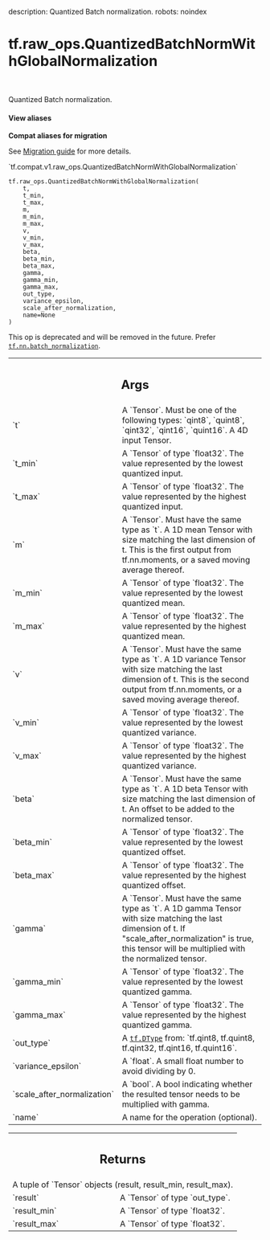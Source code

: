 description: Quantized Batch normalization.
robots: noindex

# tf.raw_ops.QuantizedBatchNormWithGlobalNormalization

<!-- Insert buttons and diff -->

<table class="tfo-notebook-buttons tfo-api nocontent" align="left">

</table>



Quantized Batch normalization.

<section class="expandable">
  <h4 class="showalways">View aliases</h4>
  <p>
<b>Compat aliases for migration</b>
<p>See
<a href="https://www.tensorflow.org/guide/migrate">Migration guide</a> for
more details.</p>
<p>`tf.compat.v1.raw_ops.QuantizedBatchNormWithGlobalNormalization`</p>
</p>
</section>

<pre class="devsite-click-to-copy prettyprint lang-py tfo-signature-link">
<code>tf.raw_ops.QuantizedBatchNormWithGlobalNormalization(
    t,
    t_min,
    t_max,
    m,
    m_min,
    m_max,
    v,
    v_min,
    v_max,
    beta,
    beta_min,
    beta_max,
    gamma,
    gamma_min,
    gamma_max,
    out_type,
    variance_epsilon,
    scale_after_normalization,
    name=None
)
</code></pre>



<!-- Placeholder for "Used in" -->

This op is deprecated and will be removed in the future. Prefer
<a href="../../tf/nn/batch_normalization.md"><code>tf.nn.batch_normalization</code></a>.

<!-- Tabular view -->
 <table class="responsive fixed orange">
<colgroup><col width="214px"><col></colgroup>
<tr><th colspan="2"><h2 class="add-link">Args</h2></th></tr>

<tr>
<td>
`t`
</td>
<td>
A `Tensor`. Must be one of the following types: `qint8`, `quint8`, `qint32`, `qint16`, `quint16`.
A 4D input Tensor.
</td>
</tr><tr>
<td>
`t_min`
</td>
<td>
A `Tensor` of type `float32`.
The value represented by the lowest quantized input.
</td>
</tr><tr>
<td>
`t_max`
</td>
<td>
A `Tensor` of type `float32`.
The value represented by the highest quantized input.
</td>
</tr><tr>
<td>
`m`
</td>
<td>
A `Tensor`. Must have the same type as `t`.
A 1D mean Tensor with size matching the last dimension of t.
This is the first output from tf.nn.moments,
or a saved moving average thereof.
</td>
</tr><tr>
<td>
`m_min`
</td>
<td>
A `Tensor` of type `float32`.
The value represented by the lowest quantized mean.
</td>
</tr><tr>
<td>
`m_max`
</td>
<td>
A `Tensor` of type `float32`.
The value represented by the highest quantized mean.
</td>
</tr><tr>
<td>
`v`
</td>
<td>
A `Tensor`. Must have the same type as `t`.
A 1D variance Tensor with size matching the last dimension of t.
This is the second output from tf.nn.moments,
or a saved moving average thereof.
</td>
</tr><tr>
<td>
`v_min`
</td>
<td>
A `Tensor` of type `float32`.
The value represented by the lowest quantized variance.
</td>
</tr><tr>
<td>
`v_max`
</td>
<td>
A `Tensor` of type `float32`.
The value represented by the highest quantized variance.
</td>
</tr><tr>
<td>
`beta`
</td>
<td>
A `Tensor`. Must have the same type as `t`.
A 1D beta Tensor with size matching the last dimension of t.
An offset to be added to the normalized tensor.
</td>
</tr><tr>
<td>
`beta_min`
</td>
<td>
A `Tensor` of type `float32`.
The value represented by the lowest quantized offset.
</td>
</tr><tr>
<td>
`beta_max`
</td>
<td>
A `Tensor` of type `float32`.
The value represented by the highest quantized offset.
</td>
</tr><tr>
<td>
`gamma`
</td>
<td>
A `Tensor`. Must have the same type as `t`.
A 1D gamma Tensor with size matching the last dimension of t.
If "scale_after_normalization" is true, this tensor will be multiplied
with the normalized tensor.
</td>
</tr><tr>
<td>
`gamma_min`
</td>
<td>
A `Tensor` of type `float32`.
The value represented by the lowest quantized gamma.
</td>
</tr><tr>
<td>
`gamma_max`
</td>
<td>
A `Tensor` of type `float32`.
The value represented by the highest quantized gamma.
</td>
</tr><tr>
<td>
`out_type`
</td>
<td>
A <a href="../../tf/dtypes/DType.md"><code>tf.DType</code></a> from: `tf.qint8, tf.quint8, tf.qint32, tf.qint16, tf.quint16`.
</td>
</tr><tr>
<td>
`variance_epsilon`
</td>
<td>
A `float`. A small float number to avoid dividing by 0.
</td>
</tr><tr>
<td>
`scale_after_normalization`
</td>
<td>
A `bool`.
A bool indicating whether the resulted tensor
needs to be multiplied with gamma.
</td>
</tr><tr>
<td>
`name`
</td>
<td>
A name for the operation (optional).
</td>
</tr>
</table>



<!-- Tabular view -->
 <table class="responsive fixed orange">
<colgroup><col width="214px"><col></colgroup>
<tr><th colspan="2"><h2 class="add-link">Returns</h2></th></tr>
<tr class="alt">
<td colspan="2">
A tuple of `Tensor` objects (result, result_min, result_max).
</td>
</tr>
<tr>
<td>
`result`
</td>
<td>
A `Tensor` of type `out_type`.
</td>
</tr><tr>
<td>
`result_min`
</td>
<td>
A `Tensor` of type `float32`.
</td>
</tr><tr>
<td>
`result_max`
</td>
<td>
A `Tensor` of type `float32`.
</td>
</tr>
</table>

